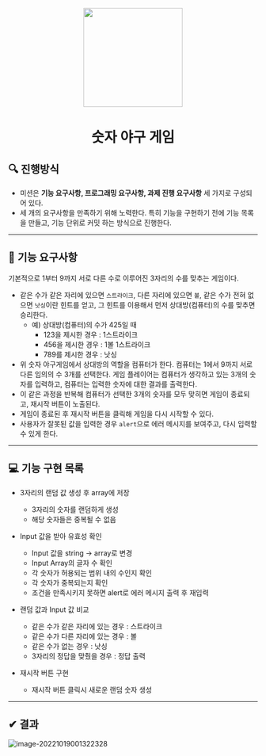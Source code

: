 <p align="middle" >
  <img width="200px;" src="https://github.com/woowacourse/javascript-baseball-precourse/blob/main/images/baseball_icon.png?raw=true"/>
</p>
<h1 align="middle">숫자 야구 게임</h1>

## 🔍 진행방식

- 미션은 **기능 요구사항, 프로그래밍 요구사항, 과제 진행 요구사항** 세 가지로 구성되어 있다.
- 세 개의 요구사항을 만족하기 위해 노력한다. 특히 기능을 구현하기 전에 기능 목록을 만들고, 기능 단위로 커밋 하는 방식으로 진행한다.

---
## 🎯 기능 요구사항

기본적으로 1부터 9까지 서로 다른 수로 이루어진 3자리의 수를 맞추는 게임이다.

- 같은 수가 같은 자리에 있으면 `스트라이크`, 다른 자리에 있으면 `볼`, 같은 수가 전혀 없으면 `낫싱`이란 힌트를 얻고, 그 힌트를 이용해서 먼저 상대방(컴퓨터)의 수를 맞추면 승리한다.
  - 예) 상대방(컴퓨터)의 수가 425일 때
     - 123을 제시한 경우 : 1스트라이크
     - 456을 제시한 경우 : 1볼 1스트라이크
     - 789를 제시한 경우 : 낫싱
- 위 숫자 야구게임에서 상대방의 역할을 컴퓨터가 한다. 컴퓨터는 1에서 9까지 서로 다른 임의의 수 3개를 선택한다. 게임 플레이어는 컴퓨터가 생각하고 있는 3개의 숫자를 입력하고, 컴퓨터는 입력한 숫자에 대한 결과를 출력한다.
- 이 같은 과정을 반복해 컴퓨터가 선택한 3개의 숫자를 모두 맞히면 게임이 종료되고, 재시작 버튼이 노출된다.
- 게임이 종료된 후 재시작 버튼을 클릭해 게임을 다시 시작할 수 있다.
- 사용자가 잘못된 값을 입력한 경우 `alert`으로 에러 메시지를 보여주고, 다시 입력할 수 있게 한다.

---
## 💻 기능 구현 목록
- 3자리의 랜덤 값 생성 후 array에 저장
  - 3자리의 숫자를 랜덤하게 생성
  - 해당 숫자들은 중복될 수 없음

- Input 값을 받아 유효성 확인
  - Input 값을 string -> array로 변경
  - Input Array의 글자 수 확인
  - 각 숫자가 허용되는 범위 내의 수인지 확인
  - 각 숫자가 중복되는지 확인
  - 조건을 만족시키지 못하면 alert로 에러 메시지 출력 후 재입력

- 랜덤 값과 Input 값 비교
  - 같은 수가 같은 자리에 있는 경우 : 스트라이크
  - 같은 수가 다른 자리에 있는 경우 : 볼
  - 같은 수가 없는 경우 : 낫싱
  - 3자리의 정답을 맞췄을 경우 : 정답 출력

- 재시작 버튼 구현
  - 재시작 버튼 클릭시 새로운 랜덤 숫자 생성

---

## ✔ 결과

![image-20221019001322328](C:\Users\Hanbyeoroo\AppData\Roaming\Typora\typora-user-images\image-20221019001322328.png)
